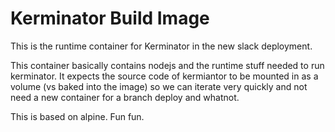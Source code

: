 # Kerminator Build Image

This is the runtime container for Kerminator in the new slack deployment.

This container basically contains nodejs and the runtime stuff needed to run kerminator. It expects the source code of kermiantor to be mounted in as a volume (vs baked into the image) so we can iterate very quickly and not need a new container for a branch deploy and whatnot.

This is based on alpine. Fun fun.
